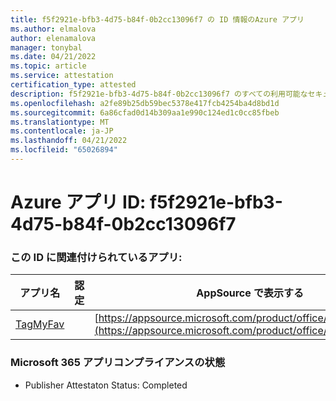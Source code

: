```yaml
---
title: f5f2921e-bfb3-4d75-b84f-0b2cc13096f7 の ID 情報のAzure アプリ
ms.author: elmalova
author: elenamalova
manager: tonybal
ms.date: 04/21/2022
ms.topic: article
ms.service: attestation
certification_type: attested
description: f5f2921e-bfb3-4d75-b84f-0b2cc13096f7 のすべての利用可能なセキュリティとコンプライアンス情報。
ms.openlocfilehash: a2fe89b25db59bec5378e417fcb4254ba4d8bd1d
ms.sourcegitcommit: 6a86cfad0d14b309aa1e990c124ed1c0cc85fbeb
ms.translationtype: MT
ms.contentlocale: ja-JP
ms.lasthandoff: 04/21/2022
ms.locfileid: "65026894"
---
```

# <a name="azure-app-id-f5f2921e-bfb3-4d75-b84f-0b2cc13096f7"></a>Azure アプリ ID: f5f2921e-bfb3-4d75-b84f-0b2cc13096f7


### <a name="apps-associated-with-this-id"></a>この ID に関連付けられているアプリ:
| **アプリ名** | **認定** | **AppSource で表示する** |
|--------------|---------------|-----------------------|
| [TagMyFav](../forward/WA200002713.md) |  | [https://appsource.microsoft.com/product/office/WA200002713](https://appsource.microsoft.com/product/office/WA200002713) |

### <a name="microsoft-365-app-compliance-status"></a>Microsoft 365 アプリコンプライアンスの状態
- Publisher Attestaton Status: Completed
